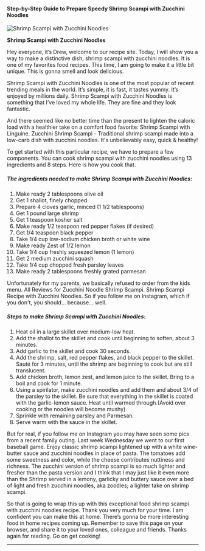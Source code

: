             

#### Step-by-Step Guide to Prepare Speedy Shrimp Scampi with Zucchini Noodles

![Shrimp Scampi with Zucchini Noodles](https://img-global.cpcdn.com/recipes/02c2a9f3255295d9/751x532cq70/shrimp-scampi-with-zucchini-noodles-recipe-main-photo.jpg)

**Shrimp Scampi with Zucchini Noodles**

Hey everyone, it’s Drew, welcome to our recipe site. Today, I will show you a way to make a distinctive dish, shrimp scampi with zucchini noodles. It is one of my favorites food recipes. This time, I am going to make it a little bit unique. This is gonna smell and look delicious.

Shrimp Scampi with Zucchini Noodles is one of the most popular of recent trending meals in the world. It’s simple, it is fast, it tastes yummy. It’s enjoyed by millions daily. Shrimp Scampi with Zucchini Noodles is something that I’ve loved my whole life. They are fine and they look fantastic.

And there seemed like no better time than the present to lighten the caloric load with a healthier take on a comfort food favorite: Shrimp Scampi with Linguine. Zucchini Shrimp Scampi - Traditional shrimp scampi made into a low-carb dish with zucchini noodles. It's unbelievably easy, quick & healthy!

To get started with this particular recipe, we have to prepare a few components. You can cook shrimp scampi with zucchini noodles using 13 ingredients and 8 steps. Here is how you cook that.

##### The ingredients needed to make Shrimp Scampi with Zucchini Noodles:

1.  Make ready 2 tablespoons olive oil
2.  Get 1 shallot, finely chopped
3.  Prepare 4 cloves garlic, minced (1 1/2 tablespoons)
4.  Get 1 pound large shrimp
5.  Get 1 teaspoon kosher salt
6.  Make ready 1/2 teaspoon red pepper flakes (if desired)
7.  Get 1/4 teaspoon black pepper
8.  Take 1/4 cup low-sodium chicken broth or white wine
9.  Make ready Zest of 1/2 lemon
10.  Take 1/4 cup freshly squeezed lemon (1 lemon)
11.  Get 2 medium zucchini squash
12.  Take 1/4 cup chopped fresh parsley leaves
13.  Make ready 2 tablespoons freshly grated parmesan

Unfortunately for my parents, we basically refused to order from the kids menu. All Reviews for Zucchini Noodle Shrimp Scampi. Shrimp Scampi Recipe with Zucchini Noodles. So if you follow me on Instagram, which if you don't, you should… because… well.

##### Steps to make Shrimp Scampi with Zucchini Noodles:

1.  Heat oil in a large skillet over medium-low heat.
2.  Add the shallot to the skillet and cook until beginning to soften, about 3 minutes.
3.  Add garlic to the skillet and cook 30 seconds.
4.  Add the shrimp, salt, red pepper flakes, and black pepper to the skillet. Sauté for 3 minutes, until the shrimp are beginning to cook but are still translucent.
5.  Add chicken broth, lemon zest, and lemon juice to the skillet. Bring to a boil and cook for 1 minute.
6.  Using a spirilator, make zucchini noodles and add them and about 3/4 of the parsley to the skillet. Be sure that everything in the skillet is coated with the garlic-lemon sauce. Heat until warmed through.(Avoid over cooking or the noodles will become mushy)
7.  Sprinkle with remaining parsley and Parmesan.
8.  Serve warm with the sauce in the skillet.

But for real, if you follow me on Instagram you may have seen some pics from a recent family outing. Last week Wednesday we went to our first baseball game. Enjoy classic shrimp scampi lightened up with a white wine-butter sauce and zucchini noodles in place of pasta. The tomatoes add some sweetness and color, while the cheese contributes nuttiness and richness. The zucchini version of shrimp scampi is so much lighter and fresher than the pasta version and I think that I may just like it even more than the Shrimp served in a lemony, garlicky and buttery sauce over a bed of light and fresh zucchini noodles, aka zoodles; a lighter take on shrimp scampi.

So that is going to wrap this up with this exceptional food shrimp scampi with zucchini noodles recipe. Thank you very much for your time. I am confident you can make this at home. There’s gonna be more interesting food in home recipes coming up. Remember to save this page on your browser, and share it to your loved ones, colleague and friends. Thanks again for reading. Go on get cooking!

* * *